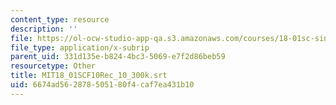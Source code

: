 ```yaml
---
content_type: resource
description: ''
file: https://ol-ocw-studio-app-qa.s3.amazonaws.com/courses/18-01sc-single-variable-calculus-fall-2010/6674ad562878505180f4caf7ea431b10_MIT18_01SCF10Rec_10_300k.vtt
file_type: application/x-subrip
parent_uid: 331d135e-b824-4bc3-5069-e7f2d86beb59
resourcetype: Other
title: MIT18_01SCF10Rec_10_300k.srt
uid: 6674ad56-2878-5051-80f4-caf7ea431b10
---
```

